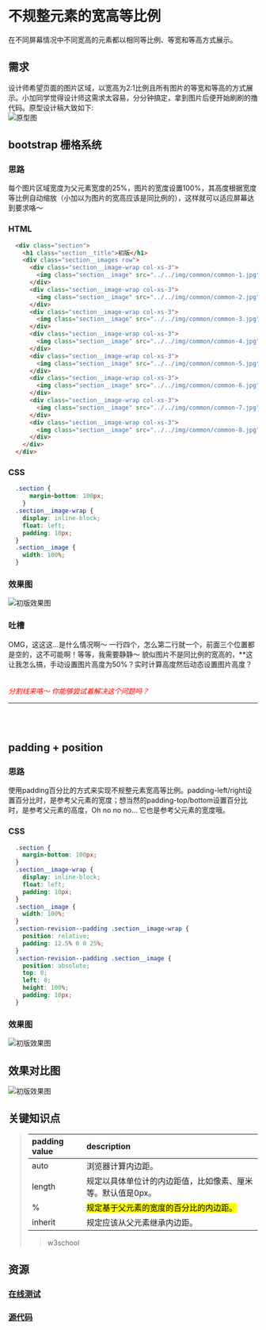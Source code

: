 # 不规整元素的宽高等比例
在不同屏幕情况中不同宽高的元素都以相同等比例、等宽和等高方式展示。

## 需求
设计师希望页面的图片区域，以宽高为2:1比例且所有图片的等宽和等高的方式展示。小加同学觉得设计师这需求太容易，分分钟搞定，拿到图片后便开始刷刷的撸代码。原型设计稿大致如下:<br>
![原型图](../../public/img/width-height-scale/design.png)

## bootstrap 栅格系统
### 思路
每个图片区域宽度为父元素宽度的25%，图片的宽度设置100%，其高度根据宽度等比例自动缩放（小加以为图片的宽高应该是同比例的），这样就可以适应屏幕达到要求咯～

### HTML
```html
  <div class="section">
    <h1 class="section__title">初版</h1>
    <div class="section__images row">
      <div class="section__image-wrap col-xs-3">
        <img class="section__image" src="../../img/common/common-1.jpg">
      </div>
      <div class="section__image-wrap col-xs-3">
        <img class="section__image" src="../../img/common/common-2.jpg">
      </div>
      <div class="section__image-wrap col-xs-3">
        <img class="section__image" src="../../img/common/common-3.jpg">
      </div>
      <div class="section__image-wrap col-xs-3">
        <img class="section__image" src="../../img/common/common-4.jpg">
      </div>
      <div class="section__image-wrap col-xs-3">
        <img class="section__image" src="../../img/common/common-5.jpg">
      </div>
      <div class="section__image-wrap col-xs-3">
        <img class="section__image" src="../../img/common/common-6.jpg">
      </div>
      <div class="section__image-wrap col-xs-3">
        <img class="section__image" src="../../img/common/common-7.jpg">
      </div>
      <div class="section__image-wrap col-xs-3">
        <img class="section__image" src="../../img/common/common-8.jpg">
      </div>
    </div>
  </div>
```

### CSS
```css
  .section {
      margin-bottom: 100px;
    }
  .section__image-wrap {
    display: inline-block;
    float: left;
    padding: 10px;
  }
  .section__image {
    width: 100%;
  }
```

### 效果图
![初版效果图](../../public/img/width-height-scale/section.png)

### 吐槽
OMG，这这这...是什么情况啊～ 一行四个，怎么第二行就一个，前面三个位置都是空的，这不可能啊！等等，我需要静静～ 貌似图片不是同比例的宽高的，**这让我怎么搞，手动设置图片高度为50%？实时计算高度然后动态设置图片高度？<br><br><br>
<em style="color: red;">分割线来咯～ 你能够尝试着解决这个问题吗？</em>

-----
<br><br>

## padding + position
### 思路
使用padding百分比的方式来实现不规整元素宽高等比例。padding-left/right设置百分比时，是参考父元素的宽度；想当然的padding-top/bottom设置百分比时，是参考父元素的高度，Oh no no no... 它也是参考父元素的宽度哦。

### CSS
```css
  .section {
    margin-bottom: 100px;
  }
  .section__image-wrap {
    display: inline-block;
    float: left;
    padding: 10px;
  }
  .section__image {
    width: 100%;
  }
  .section-revision--padding .section__image-wrap {
    position: relative;
    padding: 12.5% 0 0 25%;
  }
  .section-revision--padding .section__image {
    position: absolute;
    top: 0;
    left: 0;
    height: 100%;
    padding: 10px;
  }
```

### 效果图
![初版效果图](../../public/img/width-height-scale/section-revision--padding.png)

## 效果对比图
![初版效果图](../../public/img/width-height-scale/sections-vs.gif)

## 关键知识点
> | padding value | description                                       |
> |:------------- | :------------------------------------------------ |
> | auto          | 浏览器计算内边距。                                   |
> | length        | 规定以具体单位计的内边距值，比如像素、厘米等。默认值是0px。 |
> | %             | <mark>规定基于父元素的宽度的百分比的内边距。</mark>      |
> | inherit       | 规定应该从父元素继承内边距。                           |
>>w3school

## 资源
### [在线测试](http://ipluser.github.io/speechless/public/view/css/width-height-scale.html)
### [源代码](https://github.com/ipluser/speechless/blob/gh-pages/public/view/css/width-height-scale.html)